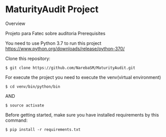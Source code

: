 <h1>MaturityAudit Project</h1>
Overview

Projeto para Fatec sobre auditoria
Prerequisites

You need to use Python 3.7 to run this project https://www.python.org/downloads/release/python-370/

Clone this repository:

```$ git clone https://github.com/NarebaSM/MaturityAudit.git```

For execute the project you need to execute the venv(virtual environment)

```$ cd venv/bin/python/bin```

AND

```$ source activate```

Before getting started, make sure you have installed requirements by this command:

```$ pip install -r requirements.txt```
